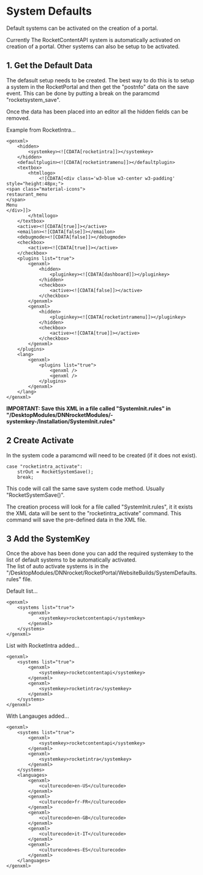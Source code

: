 ﻿# System Defaults
Default systems can be activated on the creation of a portal. 

Currently The RocketContentAPI system is automatically activated on creation of a portal.  Other systems can also be setup to be activated.

## 1. Get the Default Data
The defasult setup needs to be created.  The best way to do this is to setup a system in the RocketPortal and then get the "postnfo" data on the save event.  This can be done by putting a break on the paramcmd "rocketsystem_save".  

Once the data has been placed into an editor all the hidden fields can be removed.

Example from RocketIntra...
```
<genxml>
	<hidden>
		<systemkey><![CDATA[rocketintra]]></systemkey>
	</hidden>
	<defaultplugin><![CDATA[rocketintramenu]]></defaultplugin>
	<textbox>
		<htmllogo>
			<![CDATA[<div class='w3-blue w3-center w3-padding'  style="height:48px;">
<span class="material-icons">
restaurant_menu
</span>
Menu
</div>]]>
		</htmllogo>
	</textbox>
	<active><![CDATA[true]]></active>
	<emailon><![CDATA[false]]></emailon>
	<debugmode><![CDATA[false]]></debugmode>
	<checkbox>
		<active><![CDATA[true]]></active>
	</checkbox>
	<plugins list="true">
		<genxml>
			<hidden>
				<pluginkey><![CDATA[dashboard]]></pluginkey>
			</hidden>
			<checkbox>
				<active><![CDATA[false]]></active>
			</checkbox>
		</genxml>
		<genxml>
			<hidden>
				<pluginkey><![CDATA[rocketintramenu]]></pluginkey>
			</hidden>
			<checkbox>
				<active><![CDATA[true]]></active>
			</checkbox>
		</genxml>
	</plugins>
	<lang>
		<genxml>
			<plugins list="true">
				<genxml />
				<genxml />
			</plugins>
		</genxml>
	</lang>
</genxml>

```

**IMPORTANT: Save this XML in a file called "SystemInit.rules" in "/DesktopModules/DNNrocketModules/-systemkey-/Installation/SystemInit.rules"**

## 2 Create Activate
In the system code a paramcmd will need to be created (if it does not exist).

```
case "rocketintra_activate":
    strOut = RocketSystemSave();
    break;

```
This code will call the same save system code method.  Usually "RocketSystemSave()".  

The creation process will look for a file called "SystemInit.rules", it it exists the XML data will be sent to the "rocketintra_activate" command.  This command will save the pre-defined data in the XML file.  

## 3 Add the SystemKey
Once the above has been done you can add the required systemkey to the list of default systems to be automatically activated.  
The list of auto activate systems is in the "/DesktopModules/DNNrocket/RocketPortal/WebsiteBuilds/SystemDefaults.rules" file.

Default list...
```
<genxml>
	<systems list="true">
		<genxml>
			<systemkey>rocketcontentapi</systemkey>
		</genxml>
	</systems>
</genxml>
```
List with RocketIntra added...
```
<genxml>
	<systems list="true">
		<genxml>
			<systemkey>rocketcontentapi</systemkey>
		</genxml>
		<genxml>
			<systemkey>rocketintra</systemkey>
		</genxml>
	</systems>
</genxml>
```
With Langauges added...
```
<genxml>
	<systems list="true">
		<genxml>
			<systemkey>rocketcontentapi</systemkey>
		</genxml>
		<genxml>
			<systemkey>rocketintra</systemkey>
		</genxml>
	</systems>
	<languages>
		<genxml>
			<culturecode>en-US</culturecode>
		</genxml>
		<genxml>
			<culturecode>fr-FR</culturecode>
		</genxml>
		<genxml>
			<culturecode>en-GB</culturecode>
		</genxml>
		<genxml>
			<culturecode>it-IT</culturecode>
		</genxml>
		<genxml>
			<culturecode>es-ES</culturecode>
		</genxml>
	</languages>
</genxml>

```










